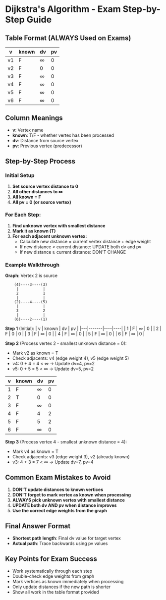 # Dijkstra's Algorithm - Exam Step-by-Step Guide

## Table Format (ALWAYS Used on Exams)

| v | known | dv | pv |
|---|-------|----|----|
| v1| F     | ∞  | 0  |
| v2| F     | 0  | 0  |
| v3| F     | ∞  | 0  |
| v4| F     | ∞  | 0  |
| v5| F     | ∞  | 0  |
| v6| F     | ∞  | 0  |

## Column Meanings
- **v**: Vertex name
- **known**: T/F - whether vertex has been processed
- **dv**: Distance from source vertex
- **pv**: Previous vertex (predecessor)

## Step-by-Step Process

### Initial Setup
1. **Set source vertex distance to 0**
2. **All other distances to ∞**
3. **All known = F**
4. **All pv = 0 (or source vertex)**

### For Each Step:
1. **Find unknown vertex with smallest distance**
2. **Mark it as known (T)**
3. **For each adjacent unknown vertex:**
   - Calculate new distance = current vertex distance + edge weight
   - If new distance < current distance: UPDATE both dv and pv
   - If new distance ≥ current distance: DON'T CHANGE

### Example Walkthrough

**Graph**: Vertex 2 is source
```
    (4)----3----(3)
     |           |
     2           1
     |           |
    (2)----4----(5)
     |           |
     3           2
     |           |
    (6)----2----(1)
```

**Step 1** (Initial):
| v | known | dv | pv |
|---|-------|----|----|
| 1 | F     | ∞  | 0  |
| 2 | F     | 0  | 0  |
| 3 | F     | ∞  | 0  |
| 4 | F     | ∞  | 0  |
| 5 | F     | ∞  | 0  |
| 6 | F     | ∞  | 0  |

**Step 2** (Process vertex 2 - smallest unknown distance = 0):
- Mark v2 as known = T
- Check adjacents: v4 (edge weight 4), v5 (edge weight 5)
- v4: 0 + 4 = 4 < ∞ → Update dv=4, pv=2
- v5: 0 + 5 = 5 < ∞ → Update dv=5, pv=2

| v | known | dv | pv |
|---|-------|----|----|
| 1 | F     | ∞  | 0  |
| 2 | T     | 0  | 0  |
| 3 | F     | ∞  | 0  |
| 4 | F     | 4  | 2  |
| 5 | F     | 5  | 2  |
| 6 | F     | ∞  | 0  |

**Step 3** (Process vertex 4 - smallest unknown distance = 4):
- Mark v4 as known = T
- Check adjacents: v3 (edge weight 3), v2 (already known)
- v3: 4 + 3 = 7 < ∞ → Update dv=7, pv=4

## Common Exam Mistakes to Avoid

1. **DON'T update distances to known vertices**
2. **DON'T forget to mark vertex as known when processing**
3. **ALWAYS pick unknown vertex with smallest distance**
4. **UPDATE both dv AND pv when distance improves**
5. **Use the correct edge weights from the graph**

## Final Answer Format
- **Shortest path length**: Final dv value for target vertex
- **Actual path**: Trace backwards using pv values

## Key Points for Exam Success
- Work systematically through each step
- Double-check edge weights from graph
- Mark vertices as known immediately when processing
- Only update distances if the new path is shorter
- Show all work in the table format provided